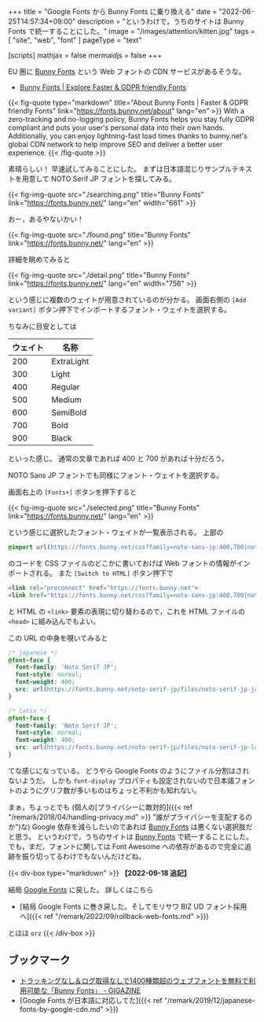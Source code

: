 +++
title = "Google Fonts から Bunny Fonts に乗り換える"
date =  "2022-06-25T14:57:34+09:00"
description = "というわけで，うちのサイトは Bunny Fonts で統一することにした。"
image = "/images/attention/kitten.jpg"
tags = [ "site", "web", "font" ]
pageType = "text"

[scripts]
  mathjax = false
  mermaidjs = false
+++

EU 圏に [Bunny Fonts] という Web フォントの CDN サービスがあるそうな。

- [Bunny Fonts | Explore Faster & GDPR friendly Fonts][Bunny Fonts]

{{< fig-quote type="markdown" title="About Bunny Fonts | Faster & GDPR friendly Fonts" link="https://fonts.bunny.net/about" lang="en" >}}
With a zero-tracking and no-logging policy, Bunny Fonts helps you stay fully GDPR compliant and puts your user's personal data into their own hands. Additionally, you can enjoy lightning-fast load times thanks to bunny.net's global CDN network to help improve SEO and deliver a better user experience. 
{{< /fig-quote >}}

素晴らしい！ 早速試してみることにした。
まずは日本語混じりサンプルテキストを用意して NOTO Serif JP フォントを探してみる。

{{< fig-img-quote src="./searching.png" title="Bunny Fonts" link="https://fonts.bunny.net/" lang="en" width="661" >}}

おー，あるやないかい！

{{< fig-img-quote src="./found.png" title="Bunny Fonts" link="https://fonts.bunny.net/" lang="en" >}}

詳細を眺めてみると

{{< fig-img-quote src="./detail.png" title="Bunny Fonts" link="https://fonts.bunny.net/" lang="en" width="756" >}}

という感じに複数のウェイトが用意されているのが分かる。
画面右側の `[Add variant]` ボタン押下でインポートするフォント・ウェイトを選択する。

ちなみに目安としては

| ウェイト | 名称       |
| -------- | ---------- |
| 200      | ExtraLight |
| 300      | Light      |
| 400      | Regular    |
| 500      | Medium     |
| 600      | SemiBold   |
| 700      | Bold       |
| 900      | Black      |

といった感じ。
通常の文章であれば 400 と 700 があれば十分だろう。

NOTO Sans JP フォントでも同様にフォント・ウェイトを選択する。

画面右上の `[Fonts+]` ボタンを押下すると

{{< fig-img-quote src="./selected.png" title="Bunny Fonts" link="https://fonts.bunny.net/" lang="en" >}}

という感じに選択したフォント・ウェイトが一覧表示される。
上部の

```css
@import url(https://fonts.bunny.net/css?family=noto-sans-jp:400,700|noto-serif-jp:400,700);
```

のコードを CSS ファイルのどこかに書いておけば Web フォントの情報がインポートされる。
また `[Switch to HTML]` ボタン押下で

```html
<link rel="preconnect" href="https://fonts.bunny.net">
<link href="https://fonts.bunny.net/css?family=noto-sans-jp:400,700|noto-serif-jp:400,700" rel="stylesheet" />
```

と HTML の `<link>` 要素の表現に切り替わるので，これを HTML ファイルの `<head>` に組み込んでもよい。

この URL の中身を覗いてみると

```css
/* japanese */
@font-face {
  font-family: 'Noto Serif JP';
  font-style: normal;
  font-weight: 400;
  src: url(https://fonts.bunny.net/noto-serif-jp/files/noto-serif-jp-japanese-400-normal.woff2) format('woff2'), url(https://fonts.bunny.net/noto-serif-jp/files/noto-serif-jp-japanese-400-normal.woff) format('woff'); 
}

/* latin */
@font-face {
  font-family: 'Noto Serif JP';
  font-style: normal;
  font-weight: 400;
  src: url(https://fonts.bunny.net/noto-serif-jp/files/noto-serif-jp-latin-400-normal.woff2) format('woff2'), url(https://fonts.bunny.net/noto-serif-jp/files/noto-serif-jp-latin-400-normal.woff) format('woff'); 
}
```

てな感じになっている。
どうやら Google Fonts のようにファイル分割はされないようだ。
しかも `font-display` プロパティも設定されないので日本語フォントのようにグリフ数が多いものはちょっと不利かも知れない。

まぁ，ちょっとでも (個人の[プライバシーに敵対的]({{< ref "/remark/2018/04/handling-privacy.md" >}} "誰がプライバシーを支配するのか")な) Google 依存を減らしたいのであれば [Bunny Fonts] は悪くない選択肢だと思う。
というわけで，うちのサイトは [Bunny Fonts] で統一することにした。
でも，まだ，フォントに関しては Font Awesome への依存があるので完全に追跡を振り切ってるわけでもないんだけどね。

{{< div-box type="markdown" >}}
**【2022-09-18 追記】**

結局 [Google Fonts](https://www.google.com/fonts/) に戻した。
詳しくはこちら

- [結局 Google Fonts に巻き戻した。そしてモリサワ BIZ UD フォント採用へ]({{< ref "/remark/2022/09/rollback-web-fonts.md" >}})

とほほ `orz`
{{< /div-box >}}

## ブックマーク

- [トラッキングなし＆ログ取得なしで1400種類超のウェブフォントを無料で利用可能な「Bunny Fonts」 - GIGAZINE](https://gigazine.net/news/20220622-bunny-fonts/)
- [Google Fonts が日本語に対応してた]({{< ref "/remark/2019/12/japanese-fonts-by-google-cdn.md" >}})

[Bunny Fonts]: https://fonts.bunny.net/ "Bunny Fonts | Explore Faster & GDPR friendly Fonts"
